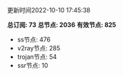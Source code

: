 更新时间2022-10-10 17:45:38

**总订阅: 73**
**总节点: 2036**
**有效节点: 825**
- ss节点: 476
- v2ray节点: 285
- trojan节点: 54
- ssr节点: 10
